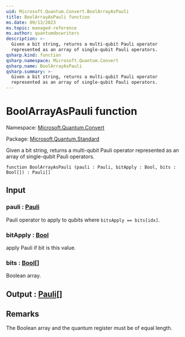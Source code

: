 ```yaml
---
uid: Microsoft.Quantum.Convert.BoolArrayAsPauli
title: BoolArrayAsPauli function
ms.date: 09/13/2023
ms.topic: managed-reference
ms.author: quantumdocwriters
description: >-
  Given a bit string, returns a multi-qubit Pauli operator
  represented as an array of single-qubit Pauli operators.
qsharp.kind: function
qsharp.namespace: Microsoft.Quantum.Convert
qsharp.name: BoolArrayAsPauli
qsharp.summary: >-
  Given a bit string, returns a multi-qubit Pauli operator
  represented as an array of single-qubit Pauli operators.
---
```


# BoolArrayAsPauli function

Namespace: [Microsoft.Quantum.Convert](xref:Microsoft.Quantum.Convert)

Package: [Microsoft.Quantum.Standard](https://nuget.org/packages/Microsoft.Quantum.Standard)


Given a bit string, returns a multi-qubit Pauli operatorrepresented as an array of single-qubit Pauli operators.

```qsharp
function BoolArrayAsPauli (pauli : Pauli, bitApply : Bool, bits : Bool[]) : Pauli[]
```


## Input

### pauli : [Pauli](xref:microsoft.quantum.qsharp.valueliterals#pauli-literals)

Pauli operator to apply to qubits where `bitsApply == bits[idx]`.


### bitApply : [Bool](xref:microsoft.quantum.qsharp.valueliterals#bool-literals)

apply Pauli if bit is this value.


### bits : [Bool](xref:microsoft.quantum.qsharp.valueliterals#bool-literals)[]

Boolean array.



## Output : [Pauli](xref:microsoft.quantum.qsharp.valueliterals#pauli-literals)[]



## Remarks

The Boolean array and the quantum register must be of equal length.